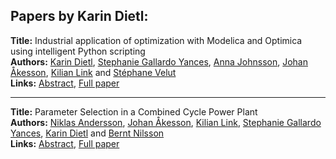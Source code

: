 <h2>Papers by Karin Dietl:</h2>
<p>
<b>Title:</b> Industrial application of optimization with Modelica and Optimica using intelligent Python scripting<br />
<b>Authors:</b> <a href="../authors/author_71.html">Karin Dietl</a>, <a href="../authors/author_106.html">Stephanie Gallardo Yances</a>, <a href="../authors/author_150.html">Anna Johnsson</a>, <a href="../authors/author_3.html">Johan Åkesson</a>, <a href="../authors/author_198.html">Kilian Link</a> and <a href="../authors/author_325.html">Stéphane Velut</a><br />
<b>Links:</b> <a href="../abstracts/abstract_82.pdf">Abstract</a>, <a href="../submissions/ECP14096777_DietlGallardoyancesJohnssonAkessonLinkVelut.pdf">Full paper</a>
</p>
<hr />
<p>
<b>Title:</b> Parameter Selection in a Combined Cycle Power Plant<br />
<b>Authors:</b> <a href="../authors/author_9.html">Niklas Andersson</a>, <a href="../authors/author_3.html">Johan Åkesson</a>, <a href="../authors/author_198.html">Kilian Link</a>, <a href="../authors/author_106.html">Stephanie Gallardo Yances</a>, <a href="../authors/author_71.html">Karin Dietl</a> and <a href="../authors/author_223.html">Bernt Nilsson</a><br />
<b>Links:</b> <a href="../abstracts/abstract_85.pdf">Abstract</a>, <a href="../submissions/ECP14096809_AnderssonAkessonLinkGallardoyancesDietlNilsson.pdf">Full paper</a>
</p>